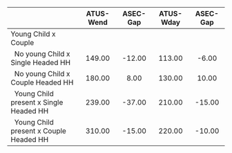 
|                      |    ATUS-Wend |     ASEC-Gap |    ATUS-Wday |     ASEC-Gap |
| -------------------- | :----------: | :----------: | :----------: | :----------: |
| Young Child x Couple |              |              |              |              |
| &nbsp;&nbsp;No young Child x Single Headed HH |       149.00 |       -12.00 |       113.00 |        -6.00 |
| &nbsp;&nbsp;No young Child x Couple Headed HH |       180.00 |         8.00 |       130.00 |        10.00 |
| &nbsp;&nbsp;Young Child present x Single Headed HH |       239.00 |       -37.00 |       210.00 |       -15.00 |
| &nbsp;&nbsp;Young Child present x Couple Headed HH |       310.00 |       -15.00 |       220.00 |       -10.00 |

